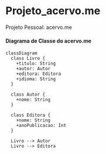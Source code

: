 # Projeto_acervo.me
Projeto Pessoal: acervo.me

#### Diagrama de Classe do acervo.me
```mermaid
classDiagram
  class Livro {
    +titulo: String
    +autor: Autor
    +editora: Editora
    +idioma: String
  }

  class Autor {
    +nome: String
  }

  class Editora {
    +nome: String
    +anoPublicacao: Int
  }

  Livro --> Autor
  Livro --> Editora
```
